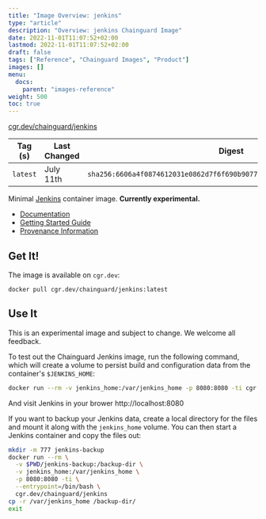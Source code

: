 ```yaml
---
title: "Image Overview: jenkins"
type: "article"
description: "Overview: jenkins Chainguard Image"
date: 2022-11-01T11:07:52+02:00
lastmod: 2022-11-01T11:07:52+02:00
draft: false
tags: ["Reference", "Chainguard Images", "Product"]
images: []
menu:
  docs:
    parent: "images-reference"
weight: 500
toc: true
---
```


[cgr.dev/chainguard/jenkins](https://github.com/chainguard-images/images/tree/main/images/jenkins)

| Tag (s)   | Last Changed | Digest                                                                    |
|-----------|--------------|---------------------------------------------------------------------------|
|  `latest` | July 11th    | `sha256:6606a4f0874612031e0862d7f6f690b9077e8f723deef63b5b478f21faca5557` |



Minimal [Jenkins](https://jenkins.io) container image. **Currently experimental.**

- [Documentation](https://edu.chainguard.dev/chainguard/chainguard-images/reference/jenkins)
- [Getting Started Guide](https://edu.chainguard.dev/chainguard/chainguard-images/reference/jenkins/overview/#use-it)
- [Provenance Information](https://edu.chainguard.dev/chainguard/chainguard-images/reference/jenkins/provenance_info/)

## Get It!

The image is available on `cgr.dev`:

```
docker pull cgr.dev/chainguard/jenkins:latest
```

## Use It

This is an experimental image and subject to change.  We welcome all feedback.

To test out the Chainguard Jenkins image, run the following command, which will create a volume to persist build and configuration data from the container's `$JENKINS_HOME`:

```sh
docker run --rm -v jenkins_home:/var/jenkins_home -p 8080:8080 -ti cgr.dev/chainguard/jenkins
```

And visit Jenkins in your brower http://localhost:8080

If you want to backup your Jenkins data, create a local directory for the files and mount it along with the `jenkins_home` volume. You can then start a Jenkins container and copy the files out:

```sh
mkdir -m 777 jenkins-backup
docker run --rm \
  -v $PWD/jenkins-backup:/backup-dir \
  -v jenkins_home:/var/jenkins_home \
  -p 8080:8080 -ti \
  --entrypoint=/bin/bash \
  cgr.dev/chainguard/jenkins
cp -r /var/jenkins_home /backup-dir/
exit
```

